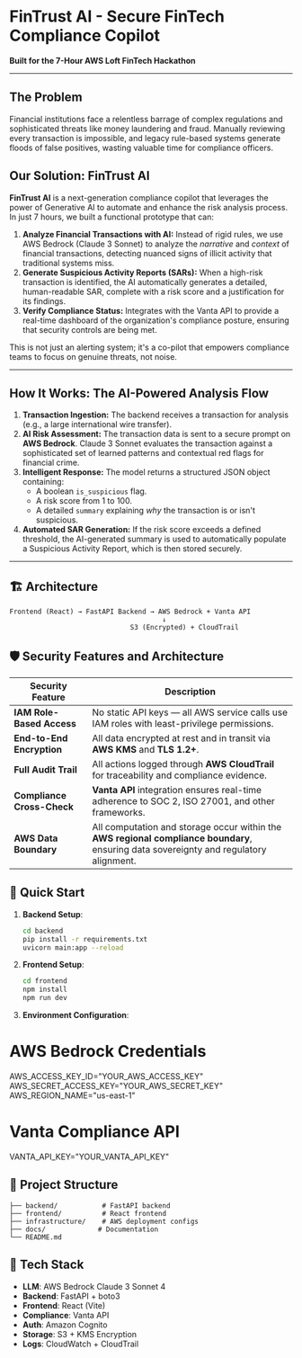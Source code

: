 # FinTrust AI - Secure FinTech Compliance Copilot

**Built for the 7-Hour AWS Loft FinTech Hackathon**

---

## The Problem

Financial institutions face a relentless barrage of complex regulations and sophisticated threats like money laundering and fraud. Manually reviewing every transaction is impossible, and legacy rule-based systems generate floods of false positives, wasting valuable time for compliance officers.

## Our Solution: FinTrust AI

**FinTrust AI** is a next-generation compliance copilot that leverages the power of Generative AI to automate and enhance the risk analysis process. In just 7 hours, we built a functional prototype that can:

1.  **Analyze Financial Transactions with AI:** Instead of rigid rules, we use AWS Bedrock (Claude 3 Sonnet) to analyze the *narrative* and *context* of financial transactions, detecting nuanced signs of illicit activity that traditional systems miss.
2.  **Generate Suspicious Activity Reports (SARs):** When a high-risk transaction is identified, the AI automatically generates a detailed, human-readable SAR, complete with a risk score and a justification for its findings.
3.  **Verify Compliance Status:** Integrates with the Vanta API to provide a real-time dashboard of the organization's compliance posture, ensuring that security controls are being met.

This is not just an alerting system; it's a co-pilot that empowers compliance teams to focus on genuine threats, not noise.

---

## How It Works: The AI-Powered Analysis Flow

1.  **Transaction Ingestion:** The backend receives a transaction for analysis (e.g., a large international wire transfer).
2.  **AI Risk Assessment:** The transaction data is sent to a secure prompt on **AWS Bedrock**. Claude 3 Sonnet evaluates the transaction against a sophisticated set of learned patterns and contextual red flags for financial crime.
3.  **Intelligent Response:** The model returns a structured JSON object containing:
    *   A boolean `is_suspicious` flag.
    *   A risk score from 1 to 100.
    *   A detailed `summary` explaining *why* the transaction is or isn't suspicious.
4.  **Automated SAR Generation:** If the risk score exceeds a defined threshold, the AI-generated summary is used to automatically populate a Suspicious Activity Report, which is then stored securely.

---
## 🏗️ Architecture

```
Frontend (React) → FastAPI Backend → AWS Bedrock + Vanta API
                                      ↓
                              S3 (Encrypted) + CloudTrail
```

## 🛡️ Security Features and Architecture
| Security Feature           | Description                                                                                                                            |
| -------------------------- | -------------------------------------------------------------------------------------------------------------------------------------- |
| **IAM Role-Based Access**  | No static API keys — all AWS service calls use IAM roles with least-privilege permissions.                                             |
| **End-to-End Encryption**  | All data encrypted at rest and in transit via **AWS KMS** and **TLS 1.2+**.                                                            |
| **Full Audit Trail**       | All actions logged through **AWS CloudTrail** for traceability and compliance evidence.                                                |
| **Compliance Cross-Check** | **Vanta API** integration ensures real-time adherence to SOC 2, ISO 27001, and other frameworks.                                       |
| **AWS Data Boundary**      | All computation and storage occur within the **AWS regional compliance boundary**, ensuring data sovereignty and regulatory alignment. |

## 🚀 Quick Start

1. **Backend Setup**:
   ```bash
   cd backend
   pip install -r requirements.txt
   uvicorn main:app --reload
   ```

2. **Frontend Setup**:
   ```bash
   cd frontend
   npm install
   npm run dev
   ```

3. **Environment Configuration**:
# AWS Bedrock Credentials
AWS_ACCESS_KEY_ID="YOUR_AWS_ACCESS_KEY"
AWS_SECRET_ACCESS_KEY="YOUR_AWS_SECRET_KEY"
AWS_REGION_NAME="us-east-1"

# Vanta Compliance API
VANTA_API_KEY="YOUR_VANTA_API_KEY"

## 📁 Project Structure

```
├── backend/           # FastAPI backend
├── frontend/          # React frontend
├── infrastructure/    # AWS deployment configs
├── docs/             # Documentation
└── README.md
```

## 🔧 Tech Stack

- **LLM**: AWS Bedrock Claude 3 Sonnet 4
- **Backend**: FastAPI + boto3
- **Frontend**: React (Vite)
- **Compliance**: Vanta API
- **Auth**: Amazon Cognito
- **Storage**: S3 + KMS Encryption
- **Logs**: CloudWatch + CloudTrail
